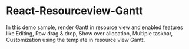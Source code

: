# React-Resourceview-Gantt
In this demo sample, render Gantt in resource view and enabled features like Editing, Row drag &amp; drop, Show over allocation, Multiple taskbar, Customization using the template in resource view Gantt.
